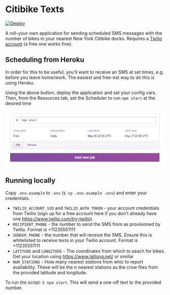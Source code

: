 # Citibike Texts

[![Deploy](https://www.herokucdn.com/deploy/button.svg)](https://heroku.com/deploy)

A roll-your-own application for sending scheduled SMS messages with the number of bikes in your nearest New York Citibike docks. Requires a [Twilio account](https://www.twilio.com/try-twilio) (a free one works fine).

## Scheduling from Heroku

In order for this to be useful, you'll want to receive an SMS at set times, e.g. before you leave home/work. The easiest and free-est way to do this is using Heroku.

Using the above button, deploy the application and set your config vars. Then, from the Resources tab, set the Scheduler to run `npm start` at the desired time

![Heroku Scheduler](img/scheduler.png)

## Running locally

Copy `.env.example` to `.env` (`$ cp .env.example .env`) and enter your credentials.

- `TWILIO_ACCOUNT_SID` and `TWILIO_AUTH_TOKEN` - your account credentials from Twilio (sign up for a free account here if you don't already have one https://www.twilio.com/try-twilio).
- `RECIPIENT_PHONE` - the number to send the SMS from as provisioned by Twilio. Format is +11235551111
- `SENDER_PHONE` - the number that will receive the SMS. Ensure this is whitelisted to receive texts in your Twilio account. Format is +11235551111
- `LATITUDE` and `LONGITUDE` - The coordinates from which to seach for bikes. Get your location using https://www.latlong.net/ or similar
- `NUM_STATIONS` - How many nearest stations from whic to report availability. These will be the n nearest stations as the crow flies from the provided latitude and longitude.

To run the script: `$ npm start`. This will send a one-off text to the provided number.
